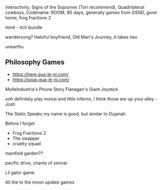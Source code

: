 interactivity, Signs of the Sojourner (Tori recommend), Quadrilateral cowboys, Codename: ROOM, 80 days, generally games from GSND, gone home, frog fractions 2

minit - itch bundle

wandersong? Hatoful boyfriend, Old Man's Journey, it takes two

unearthu

Philosophy Games
----------------

 - https://here.gua-le-ni.com/
 - https://soup.gua-le-ni.com/

MolleIndustria's Phone Story
Flanagan's Giant Joystick

ooh definitely play moirai and little inferno, I think those are up your alley - Josh

The Static Speaks my name is good, but similar to Dujanah

Before I forget

 - Frog Fractions 2
 - The swapper
 - cruelty squad

manifold garden??

pacific drive, chants of sennar

Lil gator game

All the to the moon update games

